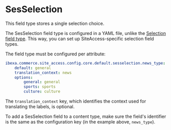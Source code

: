 # SesSelection

This field type stores a single selection choice. 

The SesSelection field type is configured in a YAML file,
unlike the [Selection field type](selectionfield.md).
This way, you can set up SiteAccess-specific selection field types.

The field type must be configured per attribute:

``` yaml
ibexa.commerce.site_access.config.core.default.sesselection.news_type:
    default: general
    translation_context: news
    options:
        general: general
        sports: sports
        culture: culture
```

The `translation_context` key, which identifies the context used for translating the labels, is optional. 

To add a SesSelection field to a content type, make sure the field's identifier is the same as the configuration key (in the example above, `news_type`).
